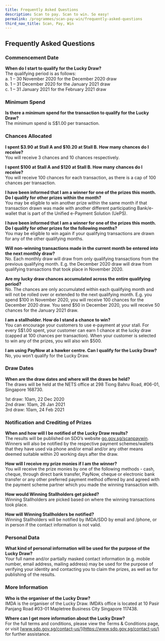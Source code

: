 ```yaml
---
title: Frequently Asked Questions
description: Scan to pay. Scan to win. So easy!
permalink: /programmes/scan-pay-win/frequently-asked-questions
third_nav_title: Scan, Pay, Win
---
```


## Frequently Asked Questions

### Commencement Date

**When do I start to qualify for the Lucky Draw?**  
The qualifying period is as follows:  
a.	1 – 30 November 2020 for the December 2020 draw  
b.	1 – 31 December 2020 for the January 2021 draw  
c.	1 – 31 January 2021 for the February 2021 draw  

### Minimum Spend

**Is there a minimum spend for the transaction to qualify for the Lucky Draw?**  
The minimum spend is S$1.00 per transaction.

### Chances Allocated 

**I spent $3.90 at Stall A and $10.20 at Stall B. How many chances do I receive?**  
You will receive 3 chances and 10 chances respectively.

**I spent $100 at Stall A and $120 at Stall B. How many chances do I receive?**  
You will receive 100 chances for each transaction, as there is a cap of 100 chances per transaction.

**I have been informed that I am a winner for one of the prizes this month. Do I qualify for other prizes within the month?**  
You may be eligible to win another prize within the same month if that transaction drawn was made with another different participating Bank/e-wallet that is part of the Unified e-Payment Solution (UePS).

**I have been informed that I am a winner for one of the prizes this month. Do I qualify for other prizes for the following months?**  
You may be eligible to win again if your qualifying transactions are drawn for any of the other qualifying months.

**Will non-winning transactions made in the current month be entered into the next monthly draw?**  
No. Each monthly draw will draw from only qualifying transactions from the previous qualifying month. E.g. the December 2020 draw will draw from qualifying transactions that took place in November 2020.

**Are my lucky draw chances accumulated across the entire qualifying period?**  
No. The chances are only accumulated within each qualifying month and will not be rolled over or extended to the next qualifying month. E.g. you spend $100 in November 2020, you will receive 100 chances for the December 2020 draw. You send $50 in December 2020, you will receive 50 chances for the January 2021 draw.

**I am a stallholder. How do I stand a chance to win?**  
You can encourage your customers to use e-payment at your stall. For every S$1.00 spent, your customer can earn 1 chance at the lucky draw (capped at 100 chances per transaction). When your customer is selected to win any of the prizes, you will also win $500.

**I am using PayNow at a hawker centre. Can I qualify for the Lucky Draw?**  
No, you won’t qualify for the Lucky Draw. 

### Draw Dates

**When are the draw dates and where will the draws be held?**  
The draws will be held at the NETS office at 298 Tiong Bahru Road, #06-01, Singapore 168730.

1st draw: 10am, 22 Dec 2020 <br>
2nd draw: 10am, 26 Jan 2021 <br>
3rd draw: 10am, 24 Feb 2021 <br>

### Notification and Crediting of Prizes

**When and how will I be notified of the Lucky Draw results?**  
The results will be published on SDO’s website [go.gov.sg/scanpaywin](https://go.gov.sg/scanpaywin). Winners will also be notified by the respective payment schemes/wallets that they have used via phone and/or email and/or any other means deemed suitable within 20 working days after the draw. 

**How will I receive my prize monies if I am the winner?**  
You will receive the prize monies by one of the following methods - cash, cheque, through direct bank transfer, PayNow, cheque or electronic bank transfer or any other preferred payment method offered by and agreed with the payment scheme partner which you made the winning transaction with. 

**How would Winning Stallholders get picked?**  
Winning Stallholders are picked based on where the winning transactions took place. 

**How will Winning Stallholders be notified?**  
Winning Stallholders will be notified by IMDA/SDO by email and /phone, or in person if the contact information is not valid. 

### Personal Data

**What kind of personal information will be used for the purpose of the Lucky Draw?**  
Your full name and/or partially masked contact information (e.g. mobile number, email address, mailing address) may be used for the purpose of verifying your identity and contacting you to claim the prizes, as well as for publishing of the results.

### More Information

**Who is the organiser of the Lucky Draw?** <br>
IMDA is the organiser of the Lucky Draw. IMDA’s office is located at 10 Pasir Panjang Road #03-01 Mapletree Business City Singapore 117438.

**Where can I get more information about the Lucky Draw?**  
For the full terms and conditions, please view the Terms & Conditions page, or visit [www.sdo.gov.sg/contact-us/](https://www.sdo.gov.sg/contact-us/) for further assistance.
